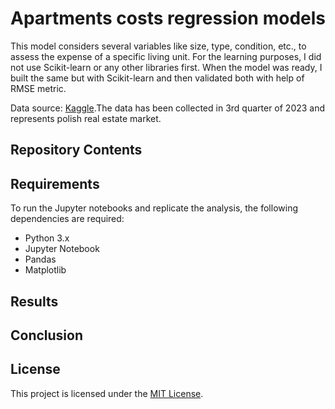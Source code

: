 # Apartments costs regression models

This model considers several variables like size, type, condition, etc., to assess the expense of a specific living unit. For the learning purposes, I did not use Scikit-learn or any other libraries first. When the model was ready, I built the same but with Scikit-learn and then validated both with help of RMSE metric.

Data source: [Kaggle](https://www.kaggle.com/datasets/krzysztofjamroz/apartment-prices-in-poland-2023q3).The data has been collected in 3rd quarter of 2023 and represents polish real estate market.

## Repository Contents


## Requirements

To run the Jupyter notebooks and replicate the analysis, the following dependencies are required:

- Python 3.x
- Jupyter Notebook
- Pandas
- Matplotlib

## Results


## Conclusion


## License

This project is licensed under the [MIT License](LICENSE).
